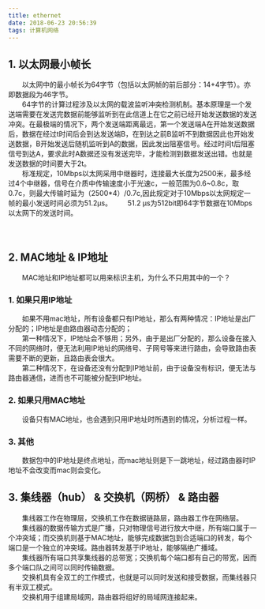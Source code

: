 ```yaml
---
title: ethernet
date: 2018-06-23 20:56:39
tags: 计算机网络
---
```


## 1. 以太网最小帧长
　　以太网中的最小帧长为64字节（包括以太网帧的前后部分：14+4字节）。亦即数据段为46字节。  
　　64字节的计算过程涉及以太网的载波监听冲突检测机制。基本原理是一个发送端需要在发送完数据前能够监听到在此信道上在它之前已经开始发送数据的发送冲突。在最极端的情况下，两个发送端距离最远，第一个发送端A在开始发送数据后，数据在经过t时间后会到达发送端B，在到达之前B监听不到数据因此也开始发送数据，B开始发送后随机监听到A的数据，因此发出阻塞信号。经过时间t后阻塞信号到达A，要求此时A数据还没有发送完毕，才能检测到数据发送出错。也就是发送数据的时间要大于2t。  
　　标准规定，10Mbps以太网采用中继器时，连接最大长度为2500米，最多经过4个中继器，信号在介质中传输速度小于光速c，一般范围为0.6~0.8c，取0.7c，则最大传输时延为（2500*4）/0.7c,因此规定对于10Mbps以太网规定一帧的最小发送时间必须为51.2μs。
　　51.2 μs为512bit即64字节数据在10Mbps以太网下的发送时间。  

<!--more-->
　　
## 2. MAC地址 & IP地址
　　MAC地址和IP地址都可以用来标识主机，为什么不只用其中的一个？  
### 1. 如果只用IP地址
　　如果不用mac地址，所有设备都只有IP地址，那么有两种情况：IP地址是出厂分配的；IP地址是由路由器动态分配的；  
　　第一种情况下，IP地址会不够用；另外，由于是出厂分配的，那么设备在接入不同的网络时，便无法利用IP地址的网络号、子网号等来进行路由，会导致路由表需要不断的更新，且路由表会很大。  
　　第二种情况下，在设备还没有分配到IP地址前，由于设备没有标识，便无法与路由器通信，进而也不可能被分配到IP地址。
### 2. 如果只用MAC地址
　　设备只有MAC地址，也会遇到只用IP地址时所遇到的情况，分析过程一样。
### 3. 其他
　　数据包中的IP地址是终点地址，而mac地址则是下一跳地址，经过路由器时IP地址不会改变而mac则会变化。
　　
## 3. 集线器（hub） & 交换机（网桥） & 路由器
　　集线器工作在物理层，交换机工作在数据链路层，路由器工作在网络层。  
　　集线器的数据传输方式是广播，只对物理信号进行放大中继，所有端口属于一个冲突域；而交换机则基于MAC地址，能够完成数据包到合适端口的转发，每个端口是一个独立的冲突域。路由器转发基于IP地址，能够隔绝广播域。  
　　集线器所有端口共享集线器的总带宽；交换机每个端口都有自己的带宽，因而多个端口队之间可以同时传输数据。  
　　交换机具有全双工的工作模式，也就是可以同时发送和接受数据，而集线器只有半双工模式。  
　　交换机用于组建局域网，路由器将组好的局域网连接起来。 
